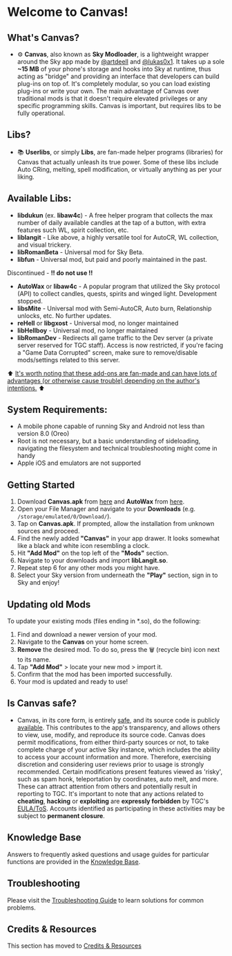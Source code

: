 # Welcome to Canvas!

## What's Canvas?
- ⚙️ **Canvas**, also known as **Sky Modloader**, is a lightweight wrapper around the Sky app made by [@artdeell](https://github.com/artdeell) and [@lukas0x1](https://github.com/lukas0x1). It takes up a sole **~15 MB** of your phone's storage and hooks into Sky at runtime, thus acting as "bridge" and providing an interface that developers can build plug-ins on top of. It's completely modular, so you can load existing plug-ins or write your own. The main advantage of Canvas over traditional mods is that it doesn't require elevated privileges or any specific programming skills. Canvas is important, but requires libs to be fully operational.

## Libs?
- 📚 **Userlibs**, or simply **Libs**, are fan-made helper programs (libraries) for Canvas that actually unleash its true power. Some of these libs include Auto CRing, melting, spell modification, or virtually anything as per your liking.

## Available Libs:
- **libdukun** (ex. **libaw4c**) - A free helper program that collects the max number of daily available candles at the tap of a button, with extra features such WL, spirit collection, etc.
- **liblangit** - Like above, a highly versatile tool for AutoCR, WL collection, and visual trickery.
- **libRomanBeta** - Universal mod for Sky Beta.
- **libfun** - Universal mod, but paid and poorly maintained in the past.

Discontinued - **!! do not use !!**
- **AutoWax** or **libaw4c** - A popular program that utilized the Sky protocol (API) to collect candles, quests, spirits and winged light. Development stopped.
- **libsMite** - Universal mod with Semi-AutoCR, Auto burn, Relationship unlocks, etc. No further updates.
- **reHell** or **libgxost** - Universal mod, no longer maintained
- **libHellboy** - Universal mod, no longer maintained
- **libRomanDev** - Redirects all game traffic to the Dev server (a private server reserved for TGC staff). Access is now restricted, if you're facing a "Game Data Corrupted" screen, make sure to remove/disable mods/settings related to this server.

⬆️ <ins>It's worth noting that these add-ons are fan-made and can have lots of advantages (or otherwise cause trouble) depending on the author's intentions.</ins> ⬆️

## System Requirements:
- A mobile phone capable of running Sky and Android not less than version 8.0 (Oreo)
- Root is not necessary, but a basic understanding of sideloading, navigating the filesystem and technical troubleshooting might come in handy
- Apple iOS and emulators are not supported

## Getting Started

1. Download **Canvas.apk** from [here](https://github.com/RomanChamelo/Canvas-Open-Source/releases/latest/download/Canvas.apk) and **AutoWax** from [here](https://github.com/thatskymod/Sky-CotL-Scripts/blob/cf0647ef91653cca3191ad22d60342fb175b6a65/Canvas/Libs/libLangit041.so).
2. Open your File Manager and navigate to your **Downloads** (e.g. `/storage/emulated/0/Download/`).
3. Tap on **Canvas.apk**. If prompted, allow the installation from unknown sources and proceed.
4. Find the newly added **"Canvas"** in your app drawer. It looks somewhat like a black and white icon resembling a clock.
5. Hit **"Add Mod"** on the top left of the **"Mods"** section.
6. Navigate to your downloads and import **libLangit.so**.
7. Repeat step 6 for any other mods you might have.
8. Select your Sky version from underneath the **"Play"** section, sign in to Sky and enjoy!

## Updating old Mods
To update your existing mods (files ending in *.so), do the following:
1. Find and download a newer version of your mod.
2. Navigate to the **Canvas** on your home screen.
3. **Remove** the desired mod. To do so, press the 🗑️ (recycle bin) icon next to its name.
4. Tap **"Add Mod"** > locate your new mod > import it.
5. Confirm that the mod has been imported successfully.
6. Your mod is updated and ready to use!

## Is Canvas safe?
- Canvas, in its core form, is entirely [safe](https://www.virustotal.com/gui/file/7ca67abdd0791c993168086c1a842155e434ef731d98a538e79d96cbcecdb428), and its source code is publicly [available](https://github.com/artdeell/Canvas-Open-Source). This contributes to the app's transparency, and allows others to view, use, modify, and reproduce its source code. Canvas does permit modifications, from either third-party sources or not, to take complete charge of your active Sky instance, which includes the ability to access your account information and more. Therefore, exercising discretion and considering user reviews prior to usage is strongly recommended. Certain modifications present features viewed as 'risky', such as spam honk, teleportation by coordinates, auto melt, and more. These can attract attention from others and potentially result in reporting to TGC. It's important to note that any actions related to **cheating**, **hacking** or **exploiting** are **expressly forbidden** by TGC's [EULA/ToS](https://thatgamecompany.helpshift.com/hc/en/17-sky-children-of-the-light/faq/460-eula-terms-of-service/). Accounts identified as participating in these activities may be subject to **permanent closure**.

## Knowledge Base
Answers to frequently asked questions and usage guides for particular functions are provided in the [Knowledge Base](./KNOWLEDGE.md).

## Troubleshooting
Please visit the [Troubleshooting Guide](./TROUBLESHOOTING.md) to learn solutions for common problems.

## Credits & Resources
This section has moved to [Credits & Resources](../README.md#credits--resources)
